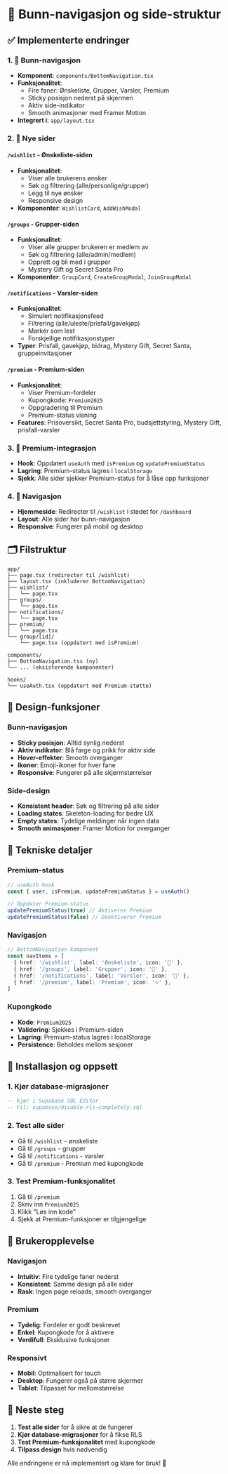 # 📱 Bunn-navigasjon og side-struktur

## ✅ Implementerte endringer

### 1. 🧭 Bunn-navigasjon
- **Komponent**: `components/BottomNavigation.tsx`
- **Funksjonalitet**: 
  - Fire faner: Ønskeliste, Grupper, Varsler, Premium
  - Sticky posisjon nederst på skjermen
  - Aktiv side-indikator
  - Smooth animasjoner med Framer Motion
- **Integrert i**: `app/layout.tsx`

### 2. 📄 Nye sider

#### `/wishlist` - Ønskeliste-siden
- **Funksjonalitet**:
  - Viser alle brukerens ønsker
  - Søk og filtrering (alle/personlige/grupper)
  - Legg til nye ønsker
  - Responsive design
- **Komponenter**: `WishlistCard`, `AddWishModal`

#### `/groups` - Grupper-siden
- **Funksjonalitet**:
  - Viser alle grupper brukeren er medlem av
  - Søk og filtrering (alle/admin/medlem)
  - Opprett og bli med i grupper
  - Mystery Gift og Secret Santa Pro
- **Komponenter**: `GroupCard`, `CreateGroupModal`, `JoinGroupModal`

#### `/notifications` - Varsler-siden
- **Funksjonalitet**:
  - Simulert notifikasjonsfeed
  - Filtrering (alle/uleste/prisfall/gavekjøp)
  - Markér som lest
  - Forskjellige notifikasjonstyper
- **Typer**: Prisfall, gavekjøp, bidrag, Mystery Gift, Secret Santa, gruppeinvitasjoner

#### `/premium` - Premium-siden
- **Funksjonalitet**:
  - Viser Premium-fordeler
  - Kupongkode: `Premium2025`
  - Oppgradering til Premium
  - Premium-status visning
- **Features**: Prisoversikt, Secret Santa Pro, budsjettstyring, Mystery Gift, prisfall-varsler

### 3. 🔐 Premium-integrasjon
- **Hook**: Oppdatert `useAuth` med `isPremium` og `updatePremiumStatus`
- **Lagring**: Premium-status lagres i `localStorage`
- **Sjekk**: Alle sider sjekker Premium-status for å låse opp funksjoner

### 4. 🎯 Navigasjon
- **Hjemmeside**: Redirecter til `/wishlist` i stedet for `/dashboard`
- **Layout**: Alle sider har bunn-navigasjon
- **Responsive**: Fungerer på mobil og desktop

## 🗂️ Filstruktur

```
app/
├── page.tsx (redirecter til /wishlist)
├── layout.tsx (inkluderer BottomNavigation)
├── wishlist/
│   └── page.tsx
├── groups/
│   └── page.tsx
├── notifications/
│   └── page.tsx
├── premium/
│   └── page.tsx
└── group/[id]/
    └── page.tsx (oppdatert med isPremium)

components/
├── BottomNavigation.tsx (ny)
└── ... (eksisterende komponenter)

hooks/
└── useAuth.tsx (oppdatert med Premium-støtte)
```

## 🎨 Design-funksjoner

### Bunn-navigasjon
- **Sticky posisjon**: Alltid synlig nederst
- **Aktiv indikator**: Blå farge og prikk for aktiv side
- **Hover-effekter**: Smooth overganger
- **Ikoner**: Emoji-ikoner for hver fane
- **Responsive**: Fungerer på alle skjermstørrelser

### Side-design
- **Konsistent header**: Søk og filtrering på alle sider
- **Loading states**: Skeleton-loading for bedre UX
- **Empty states**: Tydelige meldinger når ingen data
- **Smooth animasjoner**: Framer Motion for overganger

## 🔧 Tekniske detaljer

### Premium-status
```typescript
// useAuth hook
const { user, isPremium, updatePremiumStatus } = useAuth()

// Oppdater Premium-status
updatePremiumStatus(true) // Aktiverer Premium
updatePremiumStatus(false) // Deaktiverer Premium
```

### Navigasjon
```typescript
// BottomNavigation komponent
const navItems = [
  { href: '/wishlist', label: 'Ønskeliste', icon: '🎁' },
  { href: '/groups', label: 'Grupper', icon: '👥' },
  { href: '/notifications', label: 'Varsler', icon: '🔔' },
  { href: '/premium', label: 'Premium', icon: '⭐' },
]
```

### Kupongkode
- **Kode**: `Premium2025`
- **Validering**: Sjekkes i Premium-siden
- **Lagring**: Premium-status lagres i localStorage
- **Persistence**: Beholdes mellom sesjoner

## 🚀 Installasjon og oppsett

### 1. Kjør database-migrasjoner
```sql
-- Kjør i Supabase SQL Editor
-- Fil: supabase/disable-rls-completely.sql
```

### 2. Test alle sider
- Gå til `/wishlist` - ønskeliste
- Gå til `/groups` - grupper
- Gå til `/notifications` - varsler
- Gå til `/premium` - Premium med kupongkode

### 3. Test Premium-funksjonalitet
1. Gå til `/premium`
2. Skriv inn `Premium2025`
3. Klikk "Løs inn kode"
4. Sjekk at Premium-funksjoner er tilgjengelige

## 📱 Brukeropplevelse

### Navigasjon
- **Intuitiv**: Fire tydelige faner nederst
- **Konsistent**: Samme design på alle sider
- **Rask**: Ingen page reloads, smooth overganger

### Premium
- **Tydelig**: Fordeler er godt beskrevet
- **Enkel**: Kupongkode for å aktivere
- **Verdifull**: Eksklusive funksjoner

### Responsivt
- **Mobil**: Optimalisert for touch
- **Desktop**: Fungerer også på større skjermer
- **Tablet**: Tilpasset for mellomstørrelse

## 🎯 Neste steg

1. **Test alle sider** for å sikre at de fungerer
2. **Kjør database-migrasjoner** for å fikse RLS
3. **Test Premium-funksjonalitet** med kupongkode
4. **Tilpass design** hvis nødvendig

Alle endringene er nå implementert og klare for bruk! 🎉
